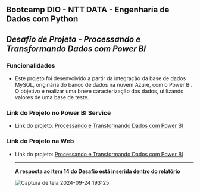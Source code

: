 ## Bootcamp DIO - NTT DATA - Engenharia de Dados com Python

## *Desafio de Projeto - Processando e Transformando Dados com Power BI*


### Funcionalidades

- Este projeto foi desenvolvido a partir da integração da base de dados MySQL, originária do banco de dados na nuvem Azure, com o Power BI. O objetivo é realizar uma breve caracterização dos dados, utilizando valores de uma base de teste.

### Link do Projeto no Power BI Service

- Link do projeto: [Processando e Transformando Dados com Power BI](https://app.powerbi.com/groups/me/reports/053cbd6b-6d18-4c73-9a2a-1e7128820592/aa396cb62dd11923b862?experience=power-bi)


### Link do Projeto na Web

- Link do projeto: [Processando e Transformando Dados com Power BI](https://app.powerbi.com/view?r=eyJrIjoiYTIyNWEzNzktZDU0OS00ODk3LWFhYWMtYjFlM2E3ODE1MjZmIiwidCI6ImE5YzdhODU4LWZiODctNDI0MS1hNWFlLWVkYmZiZTQzMTI1MyJ9)
  
  ------------------------------------------------------------------------------------------------------------------------


  **A resposta ao item 14 do Desafio está inserida dentro do relatório**
  
  ![Captura de tela 2024-09-24 193125](https://github.com/user-attachments/assets/61cde27a-5c2d-4b6e-a9f0-53b66f4e5dfc)
